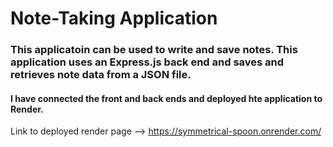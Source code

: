 # Note-Taking Application 
### This applicatoin can be used to write and save notes. This application uses an Express.js back end and saves and retrieves note data from a JSON file. 
#### I have connected the front and back ends and deployed hte application to Render.

Link to deployed render page --> https://symmetrical-spoon.onrender.com/
